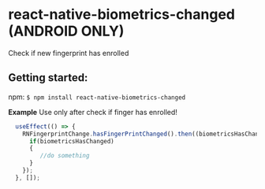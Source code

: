# react-native-biometrics-changed (ANDROID ONLY)
Check if new fingerprint has enrolled

## Getting started:
npm:
`$ npm install react-native-biometrics-changed`

__Example__
  Use only after check if finger has enrolled!
```js
  useEffect(() => {
    RNFingerprintChange.hasFingerPrintChanged().then((biometricsHasChanged) => {
      if(biometricsHasChanged)
      {
         //do something
      }
    });
  }, []);
 ```


